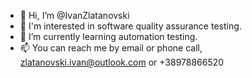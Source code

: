 - 👋 Hi, I’m @IvanZlatanovski
- 👀 I'm interested in software quality assurance testing.
- 🌱 I’m currently learning automation testing.
- 📫 You can reach me by email or phone call, zlatanovski.ivan@outlook.com or +38978866520

<!---
IvanZlatanovski/IvanZlatanovski is a ✨ special ✨ repository because its `README.md` (this file) appears on your GitHub profile.
You can click the Preview link to take a look at your changes.
--->
